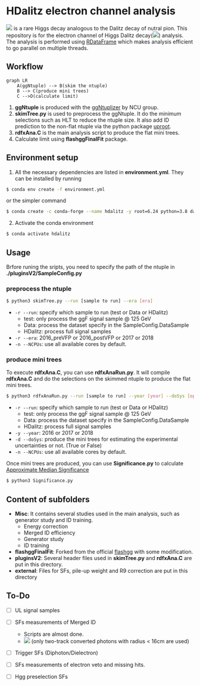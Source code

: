 # HDalitz electron channel analysis

<img src="https://render.githubusercontent.com/render/math?math=H\rightarrow\gamma^*\gamma\rightarrow ll\gamma"> is a rare Higgs decay analogous to the Dalitz decay of nutral pion. This repository is for the electron channel of Higgs Dalitz decay(<img src="https://render.githubusercontent.com/render/math?math=l=e">) analysis. The analysis is performed using [RDataFrame](https://root.cern/doc/master/classROOT_1_1RDataFrame.html) which makes analysis efficient to go parallel on multiple threads.


## Workflow
```mermaid
graph LR
    A(ggNtuple) --> B(skim the ntuple)
    B --> C(produce mini trees)
    C -->D(calculate limit)
```
1. **ggNtuple** is produced with the [ggNtuplizer](https://github.com/cmkuo/ggAnalysis/tree/106X) by NCU group.
2. **skimTree.py** is used to preprocess the ggNtuple. It do the minimum selections such as HLT to reduce the ntuple size. It also add ID prediction to the non-flat ntuple via the python package [uproot](https://uproot.readthedocs.io/en/latest/index.html).
3. **rdfxAna.C** is the main analysis script to produce the flat mini trees.
4. Calculate limit using **flashggFinalFit** package.

## Environment setup
1. All the necessary dependencies are listed in **environment.yml**. They can be installed by running
```bash
$ conda env create -f environment.yml
```
or the simpler command
```bash
$ conda create -c conda-forge --name hdalitz -y root=6.24 python=3.8 dask-cuda=21.10 numba=0.53.1 numpy=1.21.4 pandas=1.3.5 uproot seaborn py-xgboost-gpu
```

2. Activate the conda environment
```bash
$ conda activate hdalitz
```

## Usage
Brfore runing the sripts, you need to specify the path of the ntuple in **./pluginsV2/SampleConfig.py**

### preprocess the ntuple
```bash
$ python3 skimTree.py --run [sample to run] --era [era]
```
- `-r --run`: specify which sample to run (test or Data or HDalitz)
  - test: only process the ggF signal sample @ 125 GeV
  - Data: process the dataset specify in the SampleConfig.DataSample
  - HDalitz: process full signal samples
- `-r --era`: 2016_preVFP or 2016_postVFP or 2017 or 2018
- `-n --NCPUs`: use all available cores by default.

### produce mini trees
To execute **rdfxAna.C**, you can use **rdfxAnaRun.py**. It will compile **rdfxAna.C** and do the selections on the skimmed ntuple to produce the flat mini trees.
```bash
$ python3 rdfxAnaRun.py --run [sample to run] --year [year] --doSys [option]
```
- `-r --run`: specify which sample to run (test or Data or HDalitz)
  - test: only process the ggF signal sample @ 125 GeV
  - Data: process the dataset specify in the SampleConfig.DataSample
  - HDalitz: process full signal samples
- `-y --year`: 2016 or 2017 or 2018
- `-d --doSys`: produce the mini trees for estimating the experimental uncertainties or not. (True or False)
- `-n --NCPUs`: use all available cores by default.

Once mini trees are produced, you can use **Significance.py** to calculate [Approximate Median Significance](https://arxiv.org/abs/1007.1727)
```bash
$ python3 Significance.py
```


## Content of subfolders
- **Misc**: It contains several studies used in the main analysis, such as generator study and ID training.
  - Energy correction
  - Merged ID efficiency
  - Generator study
  - ID training
- **flashggFinalFit**: Forked from the official [flashgg](https://github.com/cms-analysis/flashggFinalFit) with some modification.
- **pluginsV2**: Several header files used in **skimTree.py** and **rdfxAna.C** are put in this drectory.
- **external**: Files for SFs, pile-up weight and R9 correction are put in this directory


## To-Do
- [ ] UL signal samples
- [ ] SFs measurements of Merged ID
  - Scripts are almost done.
  - <img src="https://render.githubusercontent.com/render/math?math=Z\rightarrow\mu\mu\gamma"> (only two-track converted photons with radius < 16cm are used)
- [ ] Trigger SFs (Diphoton/Dielectron)
- [ ] SFs measurements of electron veto and missing hits.
- [ ] Hgg preselection SFs



